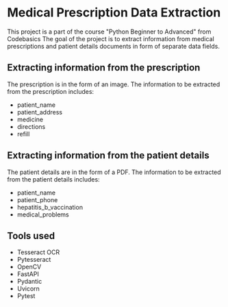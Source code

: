 # Medical Prescription Data Extraction
This project is a part of the course "Python Beginner to Advanced" from Codebasics The goal of the project is to extract information from medical prescriptions and patient details documents in form of separate data fields.

## Extracting information from the prescription
The prescription is in the form of an image. The information to be extracted from the prescription includes:

- patient_name
- patient_address
- medicine
- directions
- refill

## Extracting information from the patient details
The patient details are in the form of a PDF. The information to be extracted from the patient details includes:
- patient_name
- patient_phone
- hepatitis_b_vaccination
- medical_problems

## Tools used
- Tesseract OCR
- Pytesseract
- OpenCV
- FastAPI
- Pydantic
- Uvicorn
- Pytest